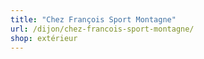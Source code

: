 ```yaml
---
title: "Chez François Sport Montagne"
url: /dijon/chez-francois-sport-montagne/
shop: extérieur
---
```

